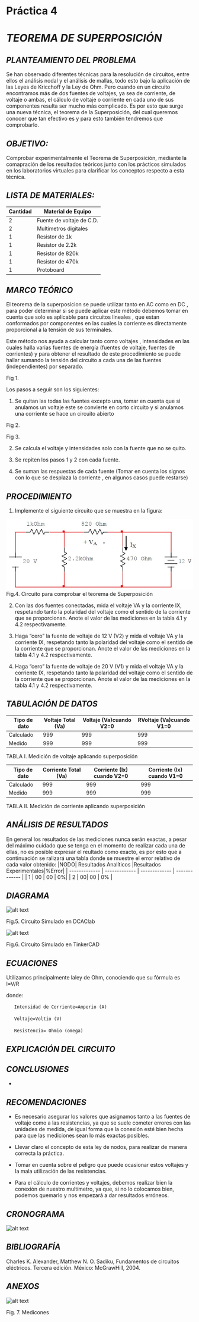 # Práctica 4
# *TEOREMA DE SUPERPOSICIÓN*
## *PLANTEAMIENTO DEL PROBLEMA*
Se han observado diferentes técnicas para la resolución de circuitos, entre ellos el análisis nodal y el análisis de mallas, todo esto bajo la aplicación de las Leyes de Kricchoff y la Ley de Ohm. Pero cuando en un circuito encontramos más de dos fuentes de voltajes, ya sea de corriente, de voltaje o ambas, el cálculo de voltaje o corriente en cada uno de sus componentes resulta ser mucho más complicado. Es por esto que surge una nueva técnica, el teorema de la Superposición, del cual queremos conocer que tan efectivo es y para esto también tendremos que comprobarlo.

## *OBJETIVO:*
Comprobar experimentalmente el Teorema de Superposición, mediante la comapración de los resultados teóricos junto con los prácticos simulados en los laboratorios virtuales para clarificar los conceptos respecto a esta técnica.


## *LISTA DE MATERIALES:*


| Cantidad | Material de Equipo |
| ------------- | ------------- |
| 2  | Fuente de voltaje de C.D. |
| 2  | Multímetros digitales |
|  1 | Resistor de 1k  |
|  1 | Resistor de 2.2k  |
|  1 | Resistor de 820k  |
|  1 | Resistor de 470k  |
| 1  | Protoboard      |

## *MARCO TEÓRICO*
El teorema de la superposicion se puede utilizar tanto en AC como en DC , para poder determinar si se puede aplicar este método debemos tomar en cuenta que solo es aplicable para circuitos lineales , que estan conformados por componentes en las cuales la corriente es directamente proporcional a la tensión de sus terminales.

Este método nos ayuda a calcular tanto como voltajes , intensidades en las cuales halla varias fuentes de energía (fuentes de voltaje, fuentes de corrientes) y para obtener el resultado de este procedimiento se puede hallar sumando la tensión del circuito a cada una de las fuentes (independientes) por separado.

Fig 1.

Los pasos a seguir son los siguientes:

1) Se quitan las todas las fuentes excepto una, tomar en cuenta que si anulamos un voltaje este se convierte en corto circuito y si anulamos una corriente se hace un circuito abierto

Fig 2.


Fig 3.


2) Se calcula el voltaje y intensidades solo con la fuente que no se quito.

3) Se repiten los pasos 1 y 2 con cada fuente.

4) Se suman las respuestas de cada fuente (Tomar en cuenta los signos con lo que se desplaza la corriente , en algunos casos puede restarse)



## *PROCEDIMIENTO*
1. Implemente el siguiente circuito que se muestra en la figura:

![alt text](https://github.com/Kevi7k/Practica4/blob/master/Img/Diagrama%201.jpg)
Fig.4. Circuito para comprobar el teorema de Superposición

2. Con las dos fuentes conectadas, mida el voltaje VA y la corriente IX, respetando tanto la polaridad del voltaje como el sentido de la corriente que se proporcionan. Anote el valor de las mediciones en la tabla 4.1 y 4.2 respectivamente.

3. Haga “cero” la fuente de voltaje de 12 V (V2) y mida el voltaje VA y la corriente IX, respetando tanto la polaridad del voltaje como el sentido de la corriente que se proporcionan. Anote el valor de las mediciones en la tabla 4.1 y 4.2 respectivamente.

4. Haga “cero” la fuente de voltaje de 20 V (V1) y mida el voltaje VA y la corriente IX, respetando tanto la polaridad del voltaje como el sentido de la corriente que se proporcionan. Anote el valor de las mediciones en la tabla 4.1 y 4.2 respectivamente.

## *TABULACIÓN DE DATOS*

|Tipo de dato|Voltaje Total (Va)| Voltaje (Va)cuando V2=0 |RVoltaje (Va)cuando V1=0|
| ------------- | ------------- | ------------- | ------------- |
| Calculado | 999 | 999 | 999 |
| Medido | 999 | 999 | 999 |

TABLA I. Medición de voltaje aplicando superposición

|Tipo de dato|Corriente Total (Va)| Corriente (Ix) cuando V2=0 |Corriente (Ix) cuando V1=0|
| ------------- | ------------- | ------------- | ------------- |
| Calculado | 999 | 999 | 999 |
| Medido | 999 | 999 | 999 |

TABLA II. Medición de corriente aplicando superposición

## *ANÁLISIS DE RESULTADOS*
En general los resultados de las mediciones nunca serán exactas, a pesar del máximo cuidado que se tenga en el momento de realizar cada una de ellas, no es posible expresar el reultado como exacto, es por esto que a continuación se ralizará una tabla donde se muestre  el error relativo de cada valor obtenido:
|NODO| Resultados Analíticos |Resultados Experimentales|%Error|
| ------------- | ------------- | ------------- | ------------- |
| 1  |  00 | 00 | 0%|
| 2  | 00| 00 | 0% |

## *DIAGRAMA*

![alt text]()

Fig.5. Circuito Simulado en DCAClab

![alt text]()

Fig.6. Circuito Simulado en TinkerCAD

## *ECUACIONES*

Utilizamos principalmente laley de Ohm, conociendo que su fórmula es I=V/R

donde: 

       Intensidad de Corriente=Amperio (A)

       Voltaje=Voltio (V)

       Resistencia= Ohmio (omega)


## *EXPLICACIÓN DEL CIRCUITO*


## *CONCLUSIONES*

- 

## *RECOMENDACIONES*

- Es necesario asegurar los valores que asignamos tanto a las fuentes de voltaje como a las resistencias, ya que se suele cometer errores con las unidades de medida, de igual forma que la conexión esté bien hecha para que las mediciones sean lo más exactas posibles.

- Llevar claro el concepto de esta ley de nodos, para realizar de manera correcta la práctica.

- Tomar en cuenta sobre el peligro que puede ocasionar estos voltajes y la mala utilización de las resistencias.

- Para el cálculo de corrientes y voltajes, debemos realizar bien la conexión de nuestro multímetro, ya que, si no lo colocamos bien, podemos quemarlo y nos empezará a dar resultados erróneos.

## *CRONOGRAMA*

![alt text]()

## *BIBLIOGRAFÍA*

Charles K. Alexander, Matthew N. O. Sadiku, Fundamentos de circuitos eléctricos. Tercera edición. México: McGrawHill, 2004.

## *ANEXOS*

![alt text]()

Fig. 7. Medicones




